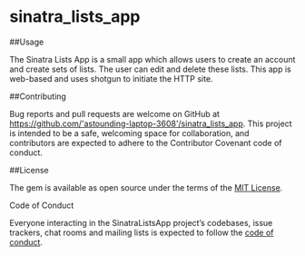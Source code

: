 # sinatra_lists_app
##Usage

The Sinatra Lists App is a small app which allows users to create an account and create sets of lists. The user can edit and delete these lists. This app is web-based and uses shotgun to initiate the HTTP site.

##Contributing

Bug reports and pull requests are welcome on GitHub at https://github.com/'astounding-laptop-3608'/sinatra_lists_app. This project is intended to be a safe, welcoming space for collaboration, and contributors are expected to adhere to the Contributor Covenant code of conduct.

##License

The gem is available as open source under the terms of the [MIT License](https://opensource.org/licenses/MIT).

Code of Conduct

Everyone interacting in the SinatraListsApp project’s codebases, issue trackers, chat rooms and mailing lists is expected to follow the [code of conduct](https://github.com/'astounding-laptop-3608'/sinatra_lists_app/blob/master/CODE_OF_CONDUCT.md).
